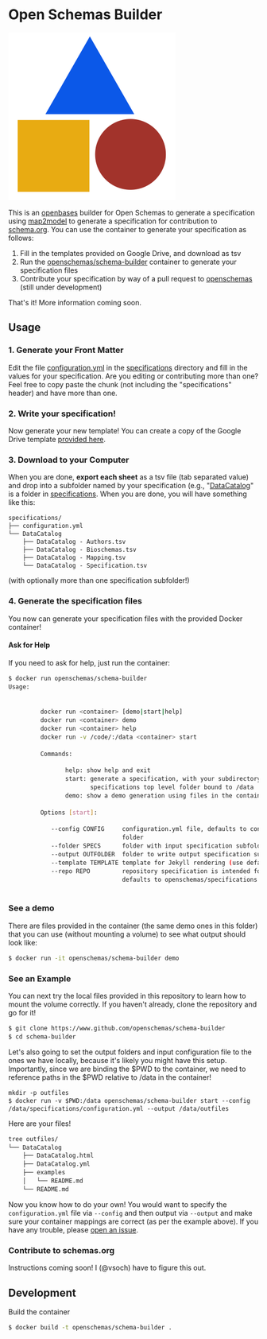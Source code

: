 # Open Schemas Builder

![docs/img/openbases.png](docs/img/openbases.png)

This is an [openbases](https://openbases.github.io) builder for Open Schemas
to generate a specification using [map2model](https://www.github.com/openschemas/map2model)
to generate a specification for contribution to [schema.org](https://www.schema.org). You can use the container to generate your specification as follows:

 1. Fill in the templates provided on Google Drive, and download as tsv
 2. Run the [openschemas/schema-builder](https://hub.docker.com/r/openschemas/schema-builder) container to generate your specification files
 3. Contribute your specification by way of a pull request to [openschemas](https://www.github.com/openschemas/specifications) (still under development)

That's it! More information coming soon.

## Usage

### 1. Generate your Front Matter
Edit the file [configuration.yml](specifications/configuration.yml) in 
the [specifications](specifications) directory and fill in the values for your
specification. Are you editing or contributing more than one? Feel free to copy paste the chunk
(not including the "specifications" header) and have more than one.

### 2. Write your specification!
Now generate your new template! You can create a copy of the Google Drive template [provided here](https://docs.google.com/spreadsheets/d/1seHDwKRwET_H8maRTMmdXG7M1deh23Y613TaJ2Pd3qc/edit?usp=sharing).

### 3. Download to your Computer
When you are done, **export each sheet** as a tsv file (tab separated value) and drop into a subfolder named by your specification (e.g., "[DataCatalog](specifications/Datacatalog)" is a folder in [specifications](specifications). When you are done, you will have something like this:

```
specifications/
├── configuration.yml
└── DataCatalog
    ├── DataCatalog - Authors.tsv
    ├── DataCatalog - Bioschemas.tsv
    ├── DataCatalog - Mapping.tsv
    └── DataCatalog - Specification.tsv
```
(with optionally more than one specification subfolder!)

### 4. Generate the specification files
You now can generate your specification files with the provided Docker container! 

#### Ask for Help
If you need to ask for help, just run the container:

```bash
$ docker run openschemas/schema-builder
Usage:


         docker run <container> [demo|start|help]
         docker run <container> demo
         docker run <container> help
         docker run -v /code/:/data <container> start

         Commands:

                help: show help and exit
                start: generate a specification, with your subdirectory with the
                       specifications top level folder bound to /data
                demo: show a demo generation using files in the container
         
         Options [start]:

            --config CONFIG     configuration.yml file, defaults to configuration.yml in
                                folder
            --folder SPECS      folder with input specification subfolders
            --output OUTFOLDER  folder to write output specification subfolders
            --template TEMPLATE template for Jekyll rendering (use default)
            --repo REPO         repository specification is intended for
                                defaults to openschemas/specifications
         
```

### See a demo
There are files provided in the container (the same demo ones in this folder)
that you can use (without mounting a volume) to see what output should look like:

```bash
$ docker run -it openschemas/schema-builder demo
```

### See an Example
You can next try the local files provided in this repository to learn how to mount
the volume correctly. If you haven't already, clone the repository and go for it!

```bash
$ git clone https://www.github.com/openschemas/schema-builder
$ cd schema-builder
```

Let's also going to set the output folders and input configuration file to
the ones we have locally, because it's likely you might have this setup. Importantly,
since we are binding the $PWD to the container, we need to reference paths in the
$PWD relative to /data in the container!

```
mkdir -p outfiles
$ docker run -v $PWD:/data openschemas/schema-builder start --config /data/specifications/configuration.yml --output /data/outfiles
```

Here are your files!

```bash
tree outfiles/
└── DataCatalog
    ├── DataCatalog.html
    ├── DataCatalog.yml
    ├── examples
    │   └── README.md
    └── README.md
```

Now you know how to do your own! You would want to specify the `configuration.yml` file
via `--config` and then output via `--output` and make sure your container mappings
are correct (as per the example above). If you have any trouble, please 
[open an issue](https://www.github.com/openschemas/schema-builder).

### Contribute to schemas.org

Instructions coming soon! I (@vsoch) have to figure this out.

## Development

Build the container

```bash
$ docker build -t openschemas/schema-builder .
```
